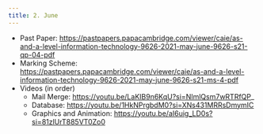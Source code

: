 ```yaml
---
title: 2. June
---
```


- Past Paper: https://pastpapers.papacambridge.com/viewer/caie/as-and-a-level-information-technology-9626-2021-may-june-9626-s21-qp-04-pdf
- Marking Scheme: https://pastpapers.papacambridge.com/viewer/caie/as-and-a-level-information-technology-9626-2021-may-june-9626-s21-ms-4-pdf
- Videos (in order)
    - Mail Merge: https://youtu.be/LaKIB9n6KqU?si=NImlQsm7wRTRfQP_
    - Database: https://youtu.be/1HkNPrgbdM0?si=XNs431MRRsDmymIC
    - Graphics and Animation: https://youtu.be/aI6uig_LD0s?si=81zlUrT885VT0Zo0
